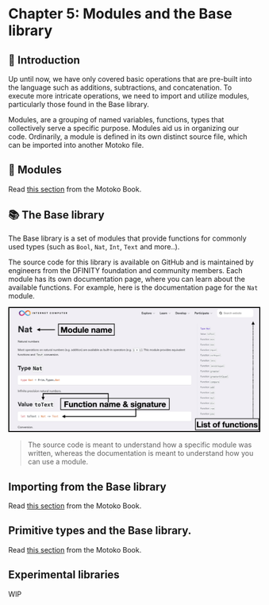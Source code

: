 # Chapter 5: Modules and the Base library
## 👋 Introduction
Up until now, we have only covered basic operations that are pre-built into the language such as additions, subtractions, and concatenation. To execute more intricate operations, we need to import and utilize modules, particularly those found in the Base library.

Modules, are a grouping of named variables, functions, types that collectively serve a specific purpose. Modules aid us in organizing our code. Ordinarily, a module is defined in its own distinct source file, which can be imported into another Motoko file.
## 🧩 Modules 
Read [this section]() from the Motoko Book.
## 📚 The Base library 
The Base library is a set of modules that provide functions for commonly used types (such as `Bool`, `Nat`, `Int`, `Text` and more..).

The source code for this library is available on GitHub and is maintained by engineers from the DFINITY foundation and community members.
Each module has its own documentation page, where you can learn about the available functions. For example, here is the documentation page for the `Nat` module.

<p align="center"> <img src="assets/base_library_nat.png" width="800px" style="border: 2px solid black;"></p>
<p align="center">  </p>

> The source code is meant to understand how a specific module was written, whereas the documentation is meant to understand how you can use a module.
## Importing from the Base library
Read [this section](https://olm72-siaaa-aaaal-qbtpa-cai.ic0.app/base-library.html#importing-from-the-base-library) from the Motoko Book.
## Primitive types and the Base library.
Read [this section](https://olm72-siaaa-aaaal-qbtpa-cai.ic0.app/base-library/primitive-types.html) from the Motoko Book.
## Experimental libraries
WIP
